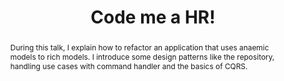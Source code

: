 ---
title: Code me a HR!
event_name: PHPtour 2017 à Nantes (French)
event_link: https://event.afup.org/phptournantes2017
abstract: During this talk, I explain how to refactor an application that uses anaemic models to rich models. I introduce some design patterns like the repository, handling use cases with command handler and the basics of CQRS.
image: code-me-hr.png
alt: code me hr
youtube_link: https://www.youtube.com/watch?v=h0Upir7bg1o
slide_link: https://www.slideshare.net/ArnaudLanglade/code-moi-une-rh
code_link: ttps://github.com/arnolanglade/code-me-hr
---